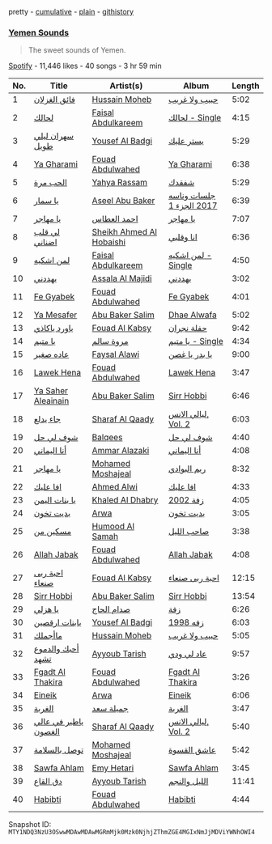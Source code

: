 pretty - [cumulative](/playlists/cumulative/37i9dQZF1DX2LJXoyg2yd7.md) - [plain](/playlists/plain/37i9dQZF1DX2LJXoyg2yd7) - [githistory](https://github.githistory.xyz/mackorone/spotify-playlist-archive/blob/main/playlists/plain/37i9dQZF1DX2LJXoyg2yd7)

### [Yemen Sounds](https://open.spotify.com/playlist/37i9dQZF1DX2LJXoyg2yd7)

> The sweet sounds of Yemen.

[Spotify](https://open.spotify.com/user/spotify) - 11,446 likes - 40 songs - 3 hr 59 min

| No. | Title | Artist(s) | Album | Length |
|---|---|---|---|---|
| 1 | [فائق الغزلان](https://open.spotify.com/track/48OuCA67DLWGPuPAIy7cZm) | [Hussain Moheb](https://open.spotify.com/artist/2LUDyDgFsYu4AlnUkBVRMk) | [حبيب ولا غريب](https://open.spotify.com/album/0aUs2ZwUVpT1xr8KIhwF3V) | 5:02 |
| 2 | [لحالك](https://open.spotify.com/track/0Tec7sBAIDpulSB1RNgwro) | [Faisal Abdulkareem](https://open.spotify.com/artist/5jFvzkcrrV8TqpRo2sMRuK) | [لحالك \- Single](https://open.spotify.com/album/2A13FGu17s6NRMGE0URQFo) | 4:15 |
| 3 | [سهران ليلي طويل](https://open.spotify.com/track/5JznYp6lPkay71CMMlioYN) | [Yousef Al Badgi](https://open.spotify.com/artist/3VNIVCXWZ65vQQvNwM5YvQ) | [يستر عليك](https://open.spotify.com/album/0OGrM2ovZPZb11Lrws7Mqq) | 5:29 |
| 4 | [Ya Gharami](https://open.spotify.com/track/2rsf0YkKKEjgkcxhX3sizU) | [Fouad Abdulwahed](https://open.spotify.com/artist/22xlzInkcr2Suc3hx7YSyg) | [Ya Gharami](https://open.spotify.com/album/1Tmopz2roVr3UgeiSZKKKU) | 6:38 |
| 5 | [الحب مرة](https://open.spotify.com/track/34mjeaxGP6p6MWDTEnX81I) | [Yahya Rassam](https://open.spotify.com/artist/5i5MhtJPyyrHIAqT97DTPd) | [شفقدك](https://open.spotify.com/album/6vOiseLRxaKHLE2rdsOYjT) | 5:29 |
| 6 | [يا سمار](https://open.spotify.com/track/4mhpimRVGZjXMpuaHYBiMO) | [Aseel Abu Baker](https://open.spotify.com/artist/3IaW9Q8ws0dqIRKaoBDUdf) | [جلسات وناسه 2017 الجزء 1](https://open.spotify.com/album/4vIvxdCMizMjxlJIXXj2Wk) | 6:39 |
| 7 | [يا مهاجر](https://open.spotify.com/track/3bBj0z4e5PSRKq9uIB8LGD) | [احمد العطاس](https://open.spotify.com/artist/6l0FoPSmxMITuwCK5GEQo1) | [يا مهاجر](https://open.spotify.com/album/1AhnOD0kXo4Nc3B0oMl7eJ) | 7:07 |
| 8 | [لي قلب اضناني](https://open.spotify.com/track/6b1ZwfUyHlNN1dBTSdFlvy) | [Sheikh Ahmed Al Hobaishi](https://open.spotify.com/artist/1DuhcPKBk1ulZQkWiN5smR) | [انا وقلبي](https://open.spotify.com/album/6kbIHqXGsQgrWzYsvKvKOJ) | 6:36 |
| 9 | [لمن اشكيه](https://open.spotify.com/track/2DUFxOPqKheStCqAMZOM25) | [Faisal Abdulkareem](https://open.spotify.com/artist/5jFvzkcrrV8TqpRo2sMRuK) | [لمن اشكيه \- Single](https://open.spotify.com/album/78f9KtgEFjvevF1eyMQKOO) | 4:50 |
| 10 | [يهددني](https://open.spotify.com/track/210bnFRVRTGdBJ1kt7DseV) | [Assala Al Majidi](https://open.spotify.com/artist/2pTl8ndSxB3HXTCkpyxD9D) | [يهددني](https://open.spotify.com/album/5La0nvvmt7Tcq2JZCs2gmE) | 3:02 |
| 11 | [Fe Gyabek](https://open.spotify.com/track/6g7ebY4CD0cheY6XyoNj9W) | [Fouad Abdulwahed](https://open.spotify.com/artist/22xlzInkcr2Suc3hx7YSyg) | [Fe Gyabek](https://open.spotify.com/album/7walJCcZWyvkxTIvoyNDAt) | 4:01 |
| 12 | [Ya Mesafer](https://open.spotify.com/track/19ZBKdZNlOBL2QsbCoNgqD) | [Abu Baker Salim](https://open.spotify.com/artist/4vbzGXyNwi5mMWvPqHDHib) | [Dhae Alwafa](https://open.spotify.com/album/3n6bh1EdzOnqGL3hdF2HX8) | 5:02 |
| 13 | [ياورد ياكاذي](https://open.spotify.com/track/2Q7LfXzspve6Iza70Itbak) | [Fouad Al Kabsy](https://open.spotify.com/artist/6FSA4cbJcVlF2rDwEdNmYJ) | [حفلة نجران](https://open.spotify.com/album/0Q6xLBvxom21S1iQ44yWD7) | 9:42 |
| 14 | [يا متيم](https://open.spotify.com/track/7w7GSGMmMGFJa7jIXOkTXz) | [مروة سالم](https://open.spotify.com/artist/5T8HcA0hsPwLvdejz6NKJj) | [يا متيم \- Single](https://open.spotify.com/album/7dwA6hXAiRBvPG11tyAdwM) | 4:34 |
| 15 | [عاده صغير](https://open.spotify.com/track/6QJLJ7LhunlxbwkobbjJBx) | [Faysal Alawi](https://open.spotify.com/artist/4PRa5qwOK0FRxd0JnutD8x) | [يا بدر يا غصن](https://open.spotify.com/album/63qgOooIYqQ8bLuK4Xw4td) | 9:00 |
| 16 | [Lawek Hena](https://open.spotify.com/track/6DtsXYdfbNExoDc3p0V1oQ) | [Fouad Abdulwahed](https://open.spotify.com/artist/22xlzInkcr2Suc3hx7YSyg) | [Lawek Hena](https://open.spotify.com/album/0FZoNzw5uLYUWzDUcKEoJ2) | 3:47 |
| 17 | [Ya Saher Aleainain](https://open.spotify.com/track/569GHmdXGxgsAgvqZFx4jF) | [Abu Baker Salim](https://open.spotify.com/artist/4vbzGXyNwi5mMWvPqHDHib) | [Sirr Hobbi](https://open.spotify.com/album/3VntSLELrNgNlPiJbTnB0W) | 6:46 |
| 18 | [جاء يدلع](https://open.spotify.com/track/1NQpWc80PagHGzfpuSvyJN) | [Sharaf Al Qaady](https://open.spotify.com/artist/1IdxbAEwj8rBjjtfxWUKLx) | [ليالي الانس, Vol\. 2](https://open.spotify.com/album/0FxgMbi7dnrzIsZtdu2Yzq) | 6:03 |
| 19 | [شوف لي حل](https://open.spotify.com/track/0CZDJbxXCs2V9Gjk7M8nrF) | [Balqees](https://open.spotify.com/artist/6arfS6PinvWKGyMd1AqgFI) | [شوف لي حل](https://open.spotify.com/album/1tPKXqUMPz4abOaT8iw4DJ) | 4:40 |
| 20 | [أنا اليماني](https://open.spotify.com/track/2crXyiPYfYTJrgU4i7a0FJ) | [Ammar Alazaki](https://open.spotify.com/artist/6TLBFfFm6S2e9lAL8eDkkR) | [أنا اليماني](https://open.spotify.com/album/4N6IOBbQyfPVD9sOC2s2TN) | 4:08 |
| 21 | [يا مهاجر](https://open.spotify.com/track/7lCGZKNM9OzhPtRTyamcbN) | [Mohamed Moshajeal](https://open.spotify.com/artist/5SgPuHDX7bw9Ffdqqz2Wvd) | [ريم البوادي](https://open.spotify.com/album/0gB9Upr1MXZgfkdg534ny1) | 8:32 |
| 22 | [افا عليك](https://open.spotify.com/track/5BSLLQTgC8ZWPNNtQ38iK3) | [Ahmed Alwi](https://open.spotify.com/artist/4lvCiUpjys3gvBk1qpK6Z0) | [افا عليك](https://open.spotify.com/album/3OK7HxtdSD9GTB7e85I5bY) | 4:33 |
| 23 | [يا بنات اليمن](https://open.spotify.com/track/0RGaeMrWP2ounpiQwEMXdf) | [Khaled Al Dhabry](https://open.spotify.com/artist/3KuRxM5CLQd8eX6YAJhSwM) | [زفة 2002](https://open.spotify.com/album/3l80ii05quIHR1eINTKMZu) | 4:05 |
| 24 | [بديت تخون](https://open.spotify.com/track/0MObXyHSdlisHTUUIRoGPs) | [Arwa](https://open.spotify.com/artist/25vaZT076LoTTwM5BZ6Dmn) | [بديت تخون](https://open.spotify.com/album/4KVWYxFQ7eBaEuwdhpo09K) | 3:05 |
| 25 | [مسكين من](https://open.spotify.com/track/05Lncd1oXJsliQ7wqCbpxC) | [Humood Al Samah](https://open.spotify.com/artist/0yUGhIBHd8kyqi6IGuzQ1P) | [صاحب الليل](https://open.spotify.com/album/6lgI5vn1eppcaKMSgDbEVk) | 3:38 |
| 26 | [Allah Jabak](https://open.spotify.com/track/0FaifCfCBMpumWUWF0jwSi) | [Fouad Abdulwahed](https://open.spotify.com/artist/22xlzInkcr2Suc3hx7YSyg) | [Allah Jabak](https://open.spotify.com/album/6ykPwvsdl7Yzrzq2HFt0ur) | 4:08 |
| 27 | [احبة ربى صنعاء](https://open.spotify.com/track/4hdY4pbFcEMFA0mafgakFW) | [Fouad Al Kabsy](https://open.spotify.com/artist/6FSA4cbJcVlF2rDwEdNmYJ) | [احبة ربى صنعاء](https://open.spotify.com/album/5nuV7bTYDBlgTukJg2aVqf) | 12:15 |
| 28 | [Sirr Hobbi](https://open.spotify.com/track/1wwznXiE8586TWHuSFk3GO) | [Abu Baker Salim](https://open.spotify.com/artist/4vbzGXyNwi5mMWvPqHDHib) | [Sirr Hobbi](https://open.spotify.com/album/3VntSLELrNgNlPiJbTnB0W) | 13:54 |
| 29 | [يا هزلي](https://open.spotify.com/track/4BVdXOwGUoSkO9HmEUwueR) | [صدام الحاج](https://open.spotify.com/artist/319JmnE2iYxjJ7t9eQNTTs) | [زفة](https://open.spotify.com/album/7jg5sVfoMzGCzRRomCC0yX) | 6:26 |
| 30 | [يابنات ارقصين](https://open.spotify.com/track/4C7VConVsTBdMdfTgiwcZf) | [Yousef Al Badgi](https://open.spotify.com/artist/3VNIVCXWZ65vQQvNwM5YvQ) | [زفه 1998](https://open.spotify.com/album/6jwfmfbRJctCKQPcsE4iJe) | 6:03 |
| 31 | [ماأجملك](https://open.spotify.com/track/2DTzFjkDOAt8E8qUEpLb0b) | [Hussain Moheb](https://open.spotify.com/artist/2LUDyDgFsYu4AlnUkBVRMk) | [حبيب ولا غريب](https://open.spotify.com/album/0aUs2ZwUVpT1xr8KIhwF3V) | 5:05 |
| 32 | [أحبك والدموع تشهد](https://open.spotify.com/track/78qgyxaEJ2ZDh1YHRdsu6j) | [Ayyoub Tarish](https://open.spotify.com/artist/2Luk3NVpymeOX6Am3dndJJ) | [عاد لي ودي](https://open.spotify.com/album/2DRFBQk16AVetxXoUkmv6U) | 9:57 |
| 33 | [Fgadt Al Thakira](https://open.spotify.com/track/12gqeV9CVUq2VSRmTlzryV) | [Fouad Abdulwahed](https://open.spotify.com/artist/22xlzInkcr2Suc3hx7YSyg) | [Fgadt Al Thakira](https://open.spotify.com/album/3mHIufFOqkE6A6FpTltUbj) | 3:26 |
| 34 | [Eineik](https://open.spotify.com/track/2fIk79ZPj7BB8GCP3m1zl5) | [Arwa](https://open.spotify.com/artist/25vaZT076LoTTwM5BZ6Dmn) | [Eineik](https://open.spotify.com/album/2osFjuJ98QiX6TaJQKEQjs) | 6:06 |
| 35 | [الغربة](https://open.spotify.com/track/7HLtsXWAIbj4bvSzCh22Z2) | [جميلة سعد](https://open.spotify.com/artist/31zyGXZDfPNOIQks6nG7Ac) | [الغربة](https://open.spotify.com/album/1VsOrYmrP0gy0Qh9KZJNze) | 3:47 |
| 36 | [ياطير في عالي الغصون](https://open.spotify.com/track/7lft2qvHsmL1P06YcFLN7C) | [Sharaf Al Qaady](https://open.spotify.com/artist/1IdxbAEwj8rBjjtfxWUKLx) | [ليالي الانس, Vol\. 2](https://open.spotify.com/album/0FxgMbi7dnrzIsZtdu2Yzq) | 5:40 |
| 37 | [توصل بالسلامة](https://open.spotify.com/track/05YEZjLYLzPCloIrcljfzy) | [Mohamed Moshajeal](https://open.spotify.com/artist/5SgPuHDX7bw9Ffdqqz2Wvd) | [عاشق القسوة](https://open.spotify.com/album/0rPa8e8OMdEzSYy33TRgGD) | 5:42 |
| 38 | [Sawfa Ahlam](https://open.spotify.com/track/6ajFglvGicQnC7xw09bdb2) | [Emy Hetari](https://open.spotify.com/artist/0KwPocJ1I0Lzrfs4uCQ3D0) | [Sawfa Ahlam](https://open.spotify.com/album/28TnLPv0nvekrLjGtKEdvq) | 3:45 |
| 39 | [دق القاع](https://open.spotify.com/track/2sM2jEfABwSBm4OUq8RgKj) | [Ayyoub Tarish](https://open.spotify.com/artist/2Luk3NVpymeOX6Am3dndJJ) | [الليل والنجم](https://open.spotify.com/album/6hR4tmKQoGdCwOQ6WEUFJM) | 11:41 |
| 40 | [Habibti](https://open.spotify.com/track/3ZK3sfXR0qal1vdu30AMcw) | [Fouad Abdulwahed](https://open.spotify.com/artist/22xlzInkcr2Suc3hx7YSyg) | [Habibti](https://open.spotify.com/album/6rWsWm2XEgvvZens32Bl2C) | 4:44 |

Snapshot ID: `MTY1NDQ3NzU3OSwwMDAwMDAwMGRmMjk0Mzk0NjhjZThmZGE4MGIxNmJjMDViYWNhOWI4`

